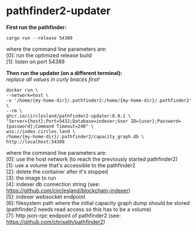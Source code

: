 ﻿# pathfinder2-updater
**First run the pathfinder:**
```
cargo run --release 54389
```
where the command line parameters are:  
[0]: run the optimized release build  
[1]: listen on port 54389

**Then run the updater (on a different terminal):**  
_replace all values in curly braces first!_
```
docker run \
--network=host \
-v '/home/{my-home-dir}/.pathfinder2:/home/{my-home-dir}/.pathfinder2' \
--rm \
ghcr.io/circlesland/pathfinder2-updater:0.0.1 \
"Server={host};Port=5432;Database=indexer;User ID={user};Password={password};Command Timeout=240" \
wss://index.circles.land \
/home/{my-home-dir}/.pathfinder2/capacity_graph.db \
http://localhost:54389
```
where the command line parameters are:  
[0]: use the host network (to reach the previously started pathfinder2)  
[1]: use a volume that's accessible to the pathfinder2  
[2]: delete the container after it's stopped  
[3]: the image to run  
[4]: indexer db connection string (see: https://github.com/circlesland/blockchain-indexer)    
[5]: indexer websocket endpoint   
[6]: filesystem path where the initial capacity graph dump should be stored (pathfinder2 needs read access so this has to be a volume)    
[7]: http json-rpc endpoint of pathfinder2 (see: https://github.com/chriseth/pathfinder2)  